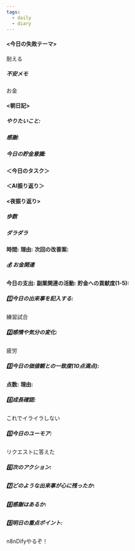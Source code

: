 ```yaml
---
tags:
  - daily
  - diary
---
```


#### <今日の失敗テーマ>
耐える
##### 不安メモ
お金
#### <朝日記>
##### やりたいこと: 

##### 感謝: 

##### 今日の貯金意識: 

#### ＜今日のタスク＞

#### ＜AI振り返り＞

#### <夜振り返り>
##### 歩数

##### ダラダラ
**時間:** 
**理由:** 
**次回の改善案:** 

##### 💰 お金関連
**今日の支出:** 
**副業関連の活動:** 
**貯金への貢献度(1-5):** 

##### 1️⃣今日の出来事を記入する: 
練習試合
##### 2️⃣感情や気分の変化: 
疲労
##### 3️⃣今日の価値観との一致度(10点満点): 
**点数:** 
**理由:** 

##### 4️⃣成長確認: 
これでイライラしない
##### 5️⃣今日のユーモア: 
リクエストに答えた
##### 6️⃣次のアクション: 

##### 7️⃣どのような出来事が心に残ったか: 

##### 8️⃣感謝はあるか:

##### 9️⃣明日の重点ポイント:
n8nDifyやるぞ！